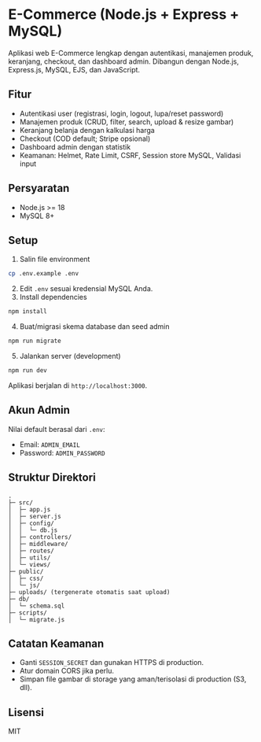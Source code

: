 # E-Commerce (Node.js + Express + MySQL)

Aplikasi web E-Commerce lengkap dengan autentikasi, manajemen produk, keranjang, checkout, dan dashboard admin. Dibangun dengan Node.js, Express.js, MySQL, EJS, dan JavaScript.

## Fitur
- Autentikasi user (registrasi, login, logout, lupa/reset password)
- Manajemen produk (CRUD, filter, search, upload & resize gambar)
- Keranjang belanja dengan kalkulasi harga
- Checkout (COD default; Stripe opsional)
- Dashboard admin dengan statistik
- Keamanan: Helmet, Rate Limit, CSRF, Session store MySQL, Validasi input

## Persyaratan
- Node.js >= 18
- MySQL 8+

## Setup
1. Salin file environment
```bash
cp .env.example .env
```
2. Edit `.env` sesuai kredensial MySQL Anda.
3. Install dependencies
```bash
npm install
```
4. Buat/migrasi skema database dan seed admin
```bash
npm run migrate
```
5. Jalankan server (development)
```bash
npm run dev
```
Aplikasi berjalan di `http://localhost:3000`.

## Akun Admin
Nilai default berasal dari `.env`:
- Email: `ADMIN_EMAIL`
- Password: `ADMIN_PASSWORD`

## Struktur Direktori
```
.
├─ src/
│  ├─ app.js
│  ├─ server.js
│  ├─ config/
│  │  └─ db.js
│  ├─ controllers/
│  ├─ middleware/
│  ├─ routes/
│  ├─ utils/
│  └─ views/
├─ public/
│  ├─ css/
│  └─ js/
├─ uploads/ (tergenerate otomatis saat upload)
├─ db/
│  └─ schema.sql
├─ scripts/
│  └─ migrate.js
```

## Catatan Keamanan
- Ganti `SESSION_SECRET` dan gunakan HTTPS di production.
- Atur domain CORS jika perlu.
- Simpan file gambar di storage yang aman/terisolasi di production (S3, dll).

## Lisensi
MIT
